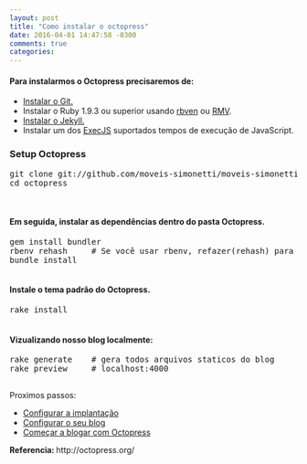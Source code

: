 ```yaml
---
layout: post
title: "Como instalar o octopress"
date: 2016-04-01 14:47:58 -0300
comments: true
categories: 
---
```

<h4>Para instalarmos o Octopress precisaremos de:</h4>
<ul>
<li><a href="https://git-scm.com/" target="_blank">Instalar o Git.</a></li>
<li>Instalar o Ruby 1.9.3 ou superior usando <a href="http://octopress.org/docs/setup/rbenv/" target="_blank">rbven</a> ou <a href="http://octopress.org/docs/setup/rvm/" target="_blank">RMV</a>.</li>
<li><a href="https://jekyllrb.com/">Instalar o Jekyll.</a></li>
<li>Instalar um dos <a href="https://github.com/sstephenson/execjs" target="_blank">ExecJS</a> suportados tempos de execução de JavaScript.</li>
</ul>
<h3>Setup Octopress</h3>
<table>
<tbody>
<tr>
<pre>
<div>git clone git://github.com/moveis-simonetti/moveis-simonetti.github.io octopress
cd octopress
</div>
</pre>
</tr>
</tbody>
</table>
<h4>Em seguida, instalar as dependências dentro do pasta Octopress.</h4>
<table>
<tbody>
<tr>
<pre>
<div>gem install bundler
rbenv rehash     # Se você usar rbenv, refazer(rehash) para ser capaz de executar o comando pacote
bundle install</div>
</pre>
</tr>
</tbody>
<h4>Instale o tema padrão do Octopress.</h4>
<pre>
<div>rake install</div>
</pre>
<h4>Vizualizando nosso blog localmente:</h4>
<pre>
<div>rake generate    # gera todos arquivos staticos do blog
rake preview     # localhost:4000 </div>
</pre
<h3>Proximos passos:</h3>
<ul>
<li><a href="http://octopress.org/docs/deploying" target="_blank">Configurar a implantação</a></li>
<li><a href="http://octopress.org/docs/configuring" target="_blank">Configurar o seu blog</a></li>
<li><a href="http://octopress.org/docs/blogging" target="_blank">Começar a blogar com Octopress</a></li>
</ul>
<strong>Referencia: </strong>http://octopress.org/
